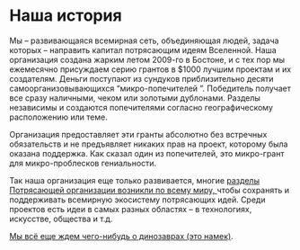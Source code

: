 # Наша история

Мы – развивающаяся всемирная сеть, объединяющая людей, задача которых – направить  капитал потрясающим идеям Вселенной. Наша организация создана жарким летом 2009-го в Бостоне, и с тех пор мы ежемесячно присуждаем серию грантов в $1000 лучшим проектам и их создателям. Деньги поступают из сундуков приблизительно десяти самоорганизовывающихся “микро-попечителей ”. Победитель получает все сразу наличными, чеком или золотыми дублонами. Разделы независимы и создаются попечителями согласно географическому расположению или теме.

Организация предоставляет эти гранты абсолютно без встречных обязательств и не предъявляет никаких прав на проект, которому была оказана поддержка. Как сказал один из попечителей, это микро-грант для микро-проблесков гениальности.

Так наша организация еще только развивается, многие <a href="http://awesomefoundation.org/chapters/">разделы Потрясающей организации возникли по всему миру, </a> чтобы сохранять и поддерживать всемирную экосистему потрясающих идей. Среди проектов есть идеи в самых разных областях – в технологиях, искусстве, общества и т.д.

<a href="http://www.youtube.com/watch?v=PPoYzyOn44M">Мы всё еще ждем чего-нибудь о динозаврах (это намек)</a>.
